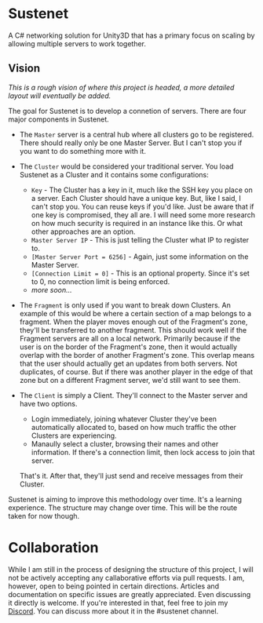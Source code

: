 # Sustenet
A C# networking solution for Unity3D that has a primary focus on scaling by allowing multiple servers to work together.

## Vision

*This is a rough vision of where this project is headed, a more detailed layout will eventually be added.*

The goal for Sustenet is to develop a connetion of servers. There are four major components in Sustenet.

- The `Master` server is a central hub where all clusters go to be registered. There should really only be one Master Server. But I can't stop you if you want to do something more with it.
- The `Cluster` would be considered your traditional server. You load Sustenet as a Cluster and it contains some configurations:
    - `Key` - The Cluster has a key in it, much like the SSH key you place on a server. Each Cluster should have a unique key. But, like I said, I can't stop you. You can reuse keys if you'd like. Just be aware that if one key is compromised, they all are. I will need some more research on how much security is required in an instance like this. Or what other approaches are an option.
    - `Master Server IP` - This is just telling the Cluster what IP to register to.
    - `[Master Server Port = 6256]` - Again, just some information on the Master Server.
    - `[Connection Limit = 0]` - This is an optional property. Since it's set to 0, no connection limit is being enforced.
    - *more soon...*
- The `Fragment` is only used if you want to break down Clusters. An example of this would be where a certain section of a map belongs to a fragment. When the player moves enough out of the Fragment's zone, they'll be transferred to another fragment. This should work well if the Fragment servers are all on a local network. Primarily because if the user is on the border of the Fragment's zone, then it would actually overlap with the border of another Fragment's zone. This overlap means that the user should actually get an updates from both servers. Not duplicates, of course. But if there was another player in the edge of that zone but on a different Fragment server, we'd still want to see them.
- The `Client` is simply a Client. They'll connect to the Master server and have two options.
    - Login immediately, joining whatever Cluster they've been automatically allocated to, based on how much traffic the other Clusters are experiencing.
    - Manaully select a cluster, browsing their names and other information. If there's a connection limit, then lock access to join that server.

    That's it. After that, they'll just send and receive messages from their Cluster.

Sustenet is aiming to improve this methodology over time. It's a learning experience. The structure may change over time. This will be the route taken for now though.

# Collaboration
While I am still in the process of designing the structure of this project, I will not be actively accepting any callaborative efforts via pull requests. I am, however, open to being pointed in certain directions. Articles and documentation on specific issues are greatly appreciated. Even discussing it directly is welcome. If you're interested in that, feel free to join my [Discord](https://discord.makosai.com). You can discuss more about it in the #sustenet channel.